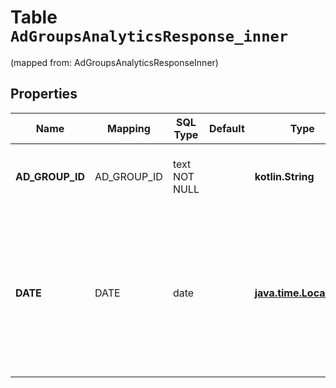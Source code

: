 
# Table `AdGroupsAnalyticsResponse_inner`
(mapped from: AdGroupsAnalyticsResponseInner)

## Properties
Name | Mapping | SQL Type | Default | Type | Description | Notes
---- | ------- | -------- | ------- | ---- | ----------- | -----
**AD_GROUP_ID** | AD_GROUP_ID | text NOT NULL |  | **kotlin.String** | The ID of the ad group that this metrics belongs to. | 
**DATE** | DATE | date |  | [**java.time.LocalDate**](java.time.LocalDate.md) | Current metrics date. Only returned when granularity is a time-based value (&#x60;DAY&#x60;, &#x60;HOUR&#x60;, &#x60;WEEK&#x60;, &#x60;MONTH&#x60;) |  [optional]




